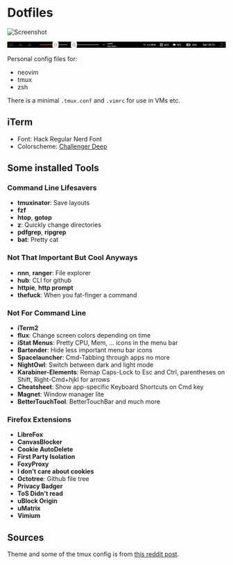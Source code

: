 # Dotfiles

![Screenshot](/img/config_screenshot.png)

![Screenshot](/img/touchbar_screenshot.png)

Personal config files for:
- neovim
- tmux
- zsh

There is a minimal `.tmux.conf` and `.vimrc` for use in VMs etc.

## iTerm
- Font: Hack Regular Nerd Font
- Colorscheme: [Challenger Deep](https://github.com/challenger-deep-theme) 

 
## Some installed Tools

### Command Line Lifesavers
- **tmuxinator**: Save layouts
- **fzf**
- **htop**, **gotop**
- **z**: Quickly change directories
- **pdfgrep**, **ripgrep**
- **bat**: Pretty cat

### Not That Important But Cool Anyways
- **nnn**, **ranger**: File explorer
- **hub**: CLI for github
- **httpie**, **http prompt**
- **thefuck**: When you fat-finger a command

### Not For Command Line
- **iTerm2**
- **flux**: Change screen colors depending on time
- **iStat Menus**: Pretty CPU, Mem, ... icons in the menu bar
- **Bartender**: Hide less important menu bar icons
- **Spacelauncher**: Cmd-Tabbing through apps no more
- **NightOwl**: Switch between dark and light mode
- **Karabiner-Elements**: Remap Caps-Lock to Esc and Ctrl, parentheses on Shift, Right-Cmd+hjkl for arrows
- **Cheatsheet**: Show app-specific Keyboard Shortcuts on Cmd key
- **Magnet**: Window manager lite
- **BetterTouchTool**: BetterTouchBar and much more

### Firefox Extensions
- **LibreFox**
- **CanvasBlocker**
- **Cookie AutoDelete**
- **First Party Isolation**
- **FoxyProxy**
- **I don't care about cookies**
- **Octotree**: Github file tree
- **Privacy Badger**
- **ToS Didn't read**
- **uBlock Origin**
- **uMatrix**
- **Vimium**


## Sources
Theme and some of the tmux config is from [this reddit post](https://www.reddit.com/r/vimporn/comments/bxjd4p/cant_q_tinkering/).

